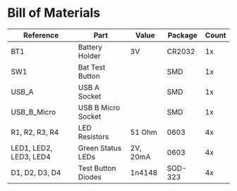 # Bill of Materials

| Reference                   | Part                | Value    | Package | Count
|-----------------------------|---------------------|----------|---------|------
| BT1                         | Battery Holder      | 3V       | CR2032  | 1x
| SW1                         | Bat Test Button     |          | SMD     | 1x
| USB_A                       | USB A Socket        |          | SMD     | 1x
| USB_B_Micro                 | USB B Micro Socket  |          | SMD     | 1x
| R1, R2, R3, R4              | LED Resistors       | 51 Ohm   | 0603    | 4x
| LED1, LED2, LED3, LED4      | Green Status LEDs   | 2V, 20mA | 0603    | 4x
| D1, D2, D3, D4              | Test Button Diodes  | 1n4148   | SOD-323 | 4x

